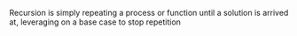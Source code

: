Recursion is simply repeating a process or function until a solution is arrived at, leveraging on a base case to stop repetition
